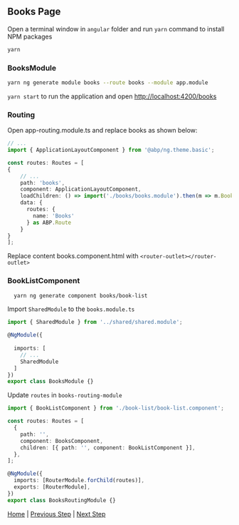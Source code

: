 ## Books Page

Open a terminal window in `angular` folder and run `yarn` command to install NPM packages

```bash
yarn
```

### BooksModule

```bash
yarn ng generate module books --route books --module app.module
```

`yarn start` to run the application and open [http://localhost:4200/books](http://localhost:4200/books)

### Routing

Open app-routing.module.ts and replace books as shown below:

```typescript
// ...
import { ApplicationLayoutComponent } from '@abp/ng.theme.basic';

const routes: Routes = [
{
    // ...
    path: 'books',
    component: ApplicationLayoutComponent,
    loadChildren: () => import('./books/books.module').then(m => m.BooksModule),
    data: {
      routes: {
        name: 'Books'
      } as ABP.Route
    }
}
];
```

Replace content books.component.html with `<router-outlet></router-outlet>`

### BookListComponent

```bash
  yarn ng generate component books/book-list
```

Import `SharedModule` to the `books.module.ts`

```typescript
import { SharedModule } from '../shared/shared.module';

@NgModule({
  
  imports: [
    // ...
    SharedModule
  ]
})
export class BooksModule {}

```

Update `routes` in `books-routing-module`

```typescript
import { BookListComponent } from './book-list/book-list.component';

const routes: Routes = [
  {
    path: '',
    component: BooksComponent,
    children: [{ path: '', component: BookListComponent }],
  },
];

@NgModule({
  imports: [RouterModule.forChild(routes)],
  exports: [RouterModule],
})
export class BooksRoutingModule {}

```  

[Home](./../../../README.md) | [Previous Step](StepByStep/../../Step5/Step5.md) | [Next Step](StepByStep/../../Step7/Step7.md)
